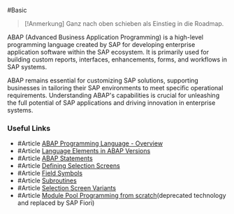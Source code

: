 #Basic 

> [!Anmerkung]
> Ganz nach oben schieben als Einstieg in die Roadmap.

ABAP (Advanced Business Application Programming) is a high-level programming language created by SAP for developing enterprise application software within the SAP ecosystem. It is primarily used for building custom reports, interfaces, enhancements, forms, and workflows in SAP systems.

ABAP remains essential for customizing SAP solutions, supporting businesses in tailoring their SAP environments to meet specific operational requirements. Understanding ABAP's capabilities is crucial for unleashing the full potential of SAP applications and driving innovation in enterprise systems.
### Useful Links
- #Article [ABAP Programming Language - Overview](https://help.sap.com/doc/abapdocu_751_index_htm/7.51/en-US/abenabap_overview.htm#@@ITOC@@ABENABAP_OVERVIEW_2)
- #Article [Language Elements in ABAP Versions](https://help.sap.com/doc/abapdocu_cp_index_htm/CLOUD/en-US/ABENRESTRICTED_ABAP_ELEMENTS.html)
- #Article [ABAP Statements](https://help.sap.com/doc/abapdocu_cp_index_htm/CLOUD/en-US/ABENABAP_STATEMENTS.html)
- #Article [Defining Selection Screens](https://help.sap.com/doc/saphelp_nw73ehp1/7.31.19/en-us/4a/43c2a55a503f04e10000000a421937/content.htm?no_cache=true)
- #Article [Field Symbols](https://help.sap.com/doc/abapdocu_cp_index_htm/CLOUD/en-US/ABENABAP_FIELD_SYMBOLS.html)
- #Article [Subroutines](https://help.sap.com/doc/abapdocu_cp_index_htm/CLOUD/en-US/ABAPPERFORM.html)
- #Article [Selection Screen Variants](https://community.sap.com/t5/application-development-and-automation-blog-posts/selection-screen-variants-part-i/ba-p/13205694)
- #Article [Module Pool Programming from scratch](https://community.sap.com/t5/application-development-and-automation-blog-posts/module-pool-programming-from-scratch/ba-p/13525704)(deprecated technology and replaced by SAP Fiori)